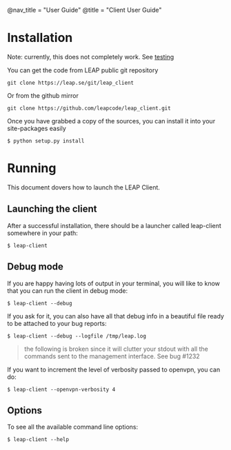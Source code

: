 @nav_title = "User Guide"
@title = "Client User Guide"

Installation
==================

Note: currently, this does not completely work. See [testing](testing)

You can get the code from LEAP public git repository

    git clone https://leap.se/git/leap_client

Or from the github mirror

    git clone https://github.com/leapcode/leap_client.git

Once you have grabbed a copy of the sources, you can install it into your site-packages easily

    $ python setup.py install


Running
==================

This document dovers how to launch the LEAP Client.

Launching the client
--------------------

After a successful installation, there should be a launcher called leap-client somewhere in your path:

    $ leap-client

Debug mode
----------

If you are happy having lots of output in your terminal, you will like to know that you can run the client in debug mode:

    $ leap-client --debug

If you ask for it, you can also have all that debug info in a beautiful file ready to be attached to your bug reports:

    $ leap-client --debug --logfile /tmp/leap.log

> the following is broken since it will clutter your stdout with all the commands sent to the management interface. See bug #1232

If you want to increment the level of verbosity passed to openvpn, you can do:

    $ leap-client --openvpn-verbosity 4

Options
------------

To see all the available command line options:

    $ leap-client --help
